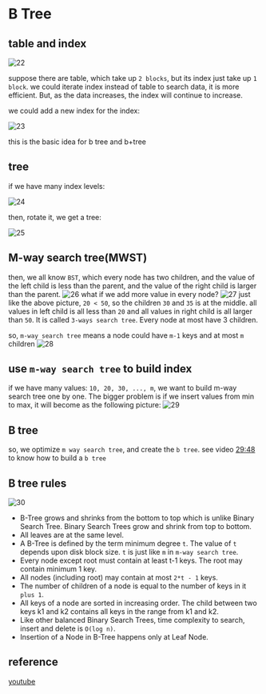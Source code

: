 # B Tree

## table and index

![22](../Image/database/22.png)

suppose there are table, which take up `2 blocks`, but its index just take up `1 block`. we could iterate index instead of table to search data, it is more efficient.
But, as the data increases, the index will continue to increase.

we could add a new index for the index:

![23](../Image/database/23.png)

this is the basic idea for b tree and b+tree

## tree

if we have many index levels:

![24](../Image/database/24.png)

then, rotate it, we get a tree:

![25](../Image/database/25.png)

## M-way search tree(MWST)

then, we all know `BST`, which every node has two children, and the value of the left child is less than the parent, and the value of the right child is larger than the parent.
![26](../Image/database/26.png)
what if we add more value in every node?
![27](../Image/database/27.png)
just like the above picture, `20 < 50`, so the children `30` and `35` is at the middle. all values in left child is all less than `20` and all values in right child is all larger than `50`. It is called `3-ways search tree`. Every node at most have 3 children.

so, `m-way search tree` means a node could have `m-1` keys and at most `m` children
![28](../Image/database/28.png)

## use `m-way search tree` to build index

if we have many values: `10, 20, 30, ..., m`, we want to build m-way search tree one by one. The bigger problem is if we insert values from min to max, it will become as the following picture:
![29](../Image/database/29.png)

## B tree

so, we optimize `m way search tree`, and create the `b tree`. see video [29:48](https://www.youtube.com/watch?v=aZjYr87r1b8&t=1788s) to know how to build a `b tree`

## B tree rules

![30](../Image/database/30.png)

* B-Tree grows and shrinks from the bottom to top which is unlike Binary Search Tree. Binary Search Trees grow and shrink from top to bottom.
* All leaves are at the same level.
* A B-Tree is defined by the term minimum degree `t`. The value of `t` depends upon disk block size. `t` is just like `m` in `m-way search tree`.
* Every node except root must contain at least t-1 keys. The root may contain minimum 1 key.
* All nodes (including root) may contain at most `2*t - 1` keys.
* The number of children of a node is equal to the number of keys in it `plus 1`.
* All keys of a node are sorted in increasing order. The child between two keys k1 and k2 contains all keys in the range from k1 and k2.
* Like other balanced Binary Search Trees, time complexity to search, insert and delete is `O(log n)`.
* Insertion of a Node in B-Tree happens only at Leaf Node.

## reference

[youtube](https://www.youtube.com/watch?v=aZjYr87r1b8&t=1588s)